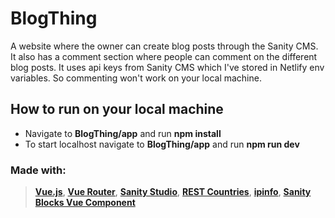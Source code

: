 # BlogThing
A website where the owner can create blog posts through the Sanity CMS. It also has a comment section where people can comment on the different blog posts. It uses api keys from Sanity CMS which I've stored in Netlify env variables. So commenting won't work on your local machine.



## How to run on your local machine
- Navigate to **BlogThing/app** and run **npm install**
- To start localhost navigate to **BlogThing/app** and run **npm run dev**

### Made with:
> 
> [**Vue.js**](https://vuejs.org/), [**Vue Router**](https://router.vuejs.org/), [**Sanity Studio**](https://www.sanity.io/), [**REST Countries**](https://restcountries.com/), [**ipinfo**](https://ipinfo.io/), [**Sanity Blocks Vue Component**](https://github.com/rdunk/sanity-blocks-vue-component)
>
